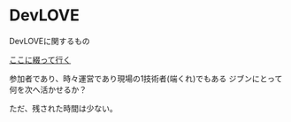 DevLOVE
=======

DevLOVEに関するもの

[ここに綴って行く](https://github.com/kou-ishizaki/DevLOVE/wiki/ジブンで振り返るメモを綴って行きます
)

参加者であり、時々運営であり現場の1技術者(端くれ)でもある
ジブンにとって何を次へ活かせるか？

ただ、残された時間は少ない。

